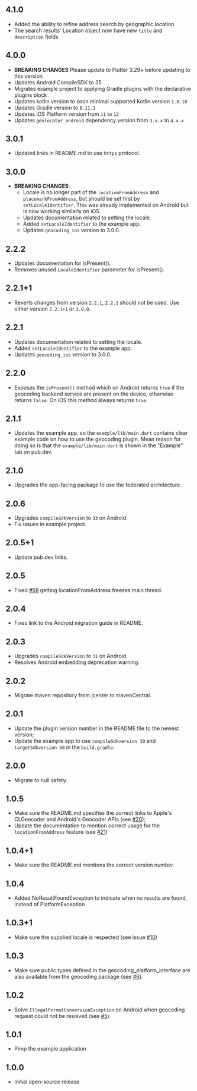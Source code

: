 ## 4.1.0

* Added the ability to refine address search by geographic location
* The search results' Location object now have new `title` and `description` fields

## 4.0.0

* **BREAKING CHANGES** Please update to Flutter 3.29+ before updating to this version
* Updates Android CompileSDK to 35
* Migrates example project to applying Gradle plugins with the declarative plugins block
* Updates kotlin version to soon minimal supported Kotlin version `1.8.10`
* Updates Gradle version to `8.11.1`
* Updates iOS Platform version from `11` to `12`
* Updates `geolocator_android` dependency version from `3.x.x` to `4.x.x`

## 3.0.1

- Updated links in README.md to use `https` protocol.

## 3.0.0

- **BREAKING CHANGES**:
  - Locale is no longer part of the `locationFromAddress` and `placemarkFromAddress`, but should be set first by `setLocaleIdentifier`. This was already implemented on Android but is now working similarly on iOS.
  - Updates documentation related to setting the locale.
  - Added `setLocaleIdentifier` to the example app.
  - Updates `geocoding_ios` version to 3.0.0.

## 2.2.2

- Updates documentation for isPresent().
- Removes unused `LocaleIdentifier` parameter for isPresent().

## 2.2.1+1

- Reverts changes from version `2.2.1`, `2.2.1` should not be used. Use either version `2.2.1+1` or `3.0.0`.

## 2.2.1

- Updates documentation related to setting the locale.
- Added `setLocaleIdentifier` to the example app.
- Updates `geocoding_ios` version to 3.0.0.

## 2.2.0

- Exposes the `isPresent()` method which on Android returns `true` if the
  geocoding backend service are present on the device, otherwise returns `false`.
  On iOS this method always returns `true`.

## 2.1.1

- Updates the example app, so the `example/lib/main.dart` contains clear example
  code on how to use the geocoding plugin. Mean reason for doing so is that the
  `example/lib/main.dart` is shown in the "Example" tab on pub.dev.

## 2.1.0

- Upgrades the app-facing package to use the federated architecture.

## 2.0.6

- Upgrades `compileSdkVersion` to `33` on Android.
- Fix issues in example project.

## 2.0.5+1

- Update pub.dev links.

## 2.0.5

- Fixed [#58](https://github.com/Baseflow/flutter-geocoding/issues/58) getting locationFromAddress freezes main thread.

## 2.0.4

- Fixes link to the Android migration guide in README.

## 2.0.3

- Upgrades `compileSdkVersion` to `31` on Android.
- Resolves Android embedding deprecation warning.

## 2.0.2

- Migrate maven repository from jcenter to mavenCentral.

## 2.0.1

- Update the plugin version number in the README file to the newest version;
- Update the example app to use `compileSdkversion 30` and `targetSdkversion 30` in the `build.gradle`.

## 2.0.0

- Migrate to null safety.

## 1.0.5

- Make sure the README.md specifies the correct links to Apple's CLGeocoder and Android's Geocoder APIs (see [#20](https://github.com/baseflow/flutter-geocoding/pull/20));
- Update the documentation to mention correct usage for the `locationFromAddress` feature (see [#21](https://github.com/baseflow/flutter-geocoding/pull/21))

## 1.0.4+1

- Make sure the README.md mentions the correct version number.

## 1.0.4

- Added NoResultFoundException to indicate when no results are found, instead of PlatformException

## 1.0.3+1

- Make sure the supplied locale is respected (see issue [#10](https://github.com/Baseflow/flutter-geocoding/issues/10))

## 1.0.3

- Make sure public types defined in the geocoding_platform_interface are also available from the geocoding package (see [#6](https://github.com/Baseflow/flutter-geocoding/issues/6)).

## 1.0.2

- Solve `IllegalFormatConversionException` on Android when geocoding request could not be resolved (see [#5](https://github.com/Baseflow/flutter-geocoding/issues/5)).

## 1.0.1

- Pimp the example application

## 1.0.0

- Initial open-source release
